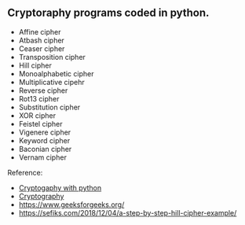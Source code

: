 ## Cryptoraphy programs coded in python.

* Affine cipher
* Atbash cipher
* Ceaser cipher
* Transposition cipher
* Hill cipher
* Monoalphabetic cipher
* Multiplicative cipehr
* Reverse cipher
* Rot13 cipher
* Substitution cipher
* XOR cipher
* Feistel cipher
* Vigenere cipher
* Keyword cipher
* Baconian cipher
* Vernam cipher

Reference:
  * [Cryptogaphy with python](https://www.tutorialspoint.com/cryptography_with_python)
  * [Cryptography](https://www.tutorialspoint.com/cryptography)
  * https://www.geeksforgeeks.org/
  * https://sefiks.com/2018/12/04/a-step-by-step-hill-cipher-example/
